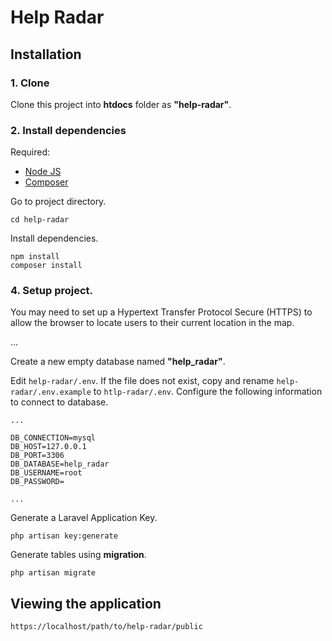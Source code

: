 # Help Radar

## Installation

### 1. Clone

Clone this project into **htdocs** folder as **"help-radar"**.

### 2. Install dependencies

Required:

- [Node JS](https://nodejs.org/en/)
- [Composer](https://getcomposer.org/)

Go to project directory.

```
cd help-radar
```

Install dependencies.

```
npm install
composer install
```

### 4. Setup project.

You may need to set up a Hypertext Transfer Protocol Secure (HTTPS) to allow the browser to locate users to their current location in the map.

...

Create a new empty database named **"help_radar"**.

Edit ```help-radar/.env```. If the file does not exist, copy and rename ```help-radar/.env.example``` to ```htlp-radar/.env```. Configure the following information to connect to database.

```
...

DB_CONNECTION=mysql
DB_HOST=127.0.0.1
DB_PORT=3306
DB_DATABASE=help_radar
DB_USERNAME=root
DB_PASSWORD=

...
```

Generate a Laravel Application Key.

```
php artisan key:generate
```

Generate tables using **migration**.

```
php artisan migrate
```

## Viewing the application

```https://localhost/path/to/help-radar/public```

